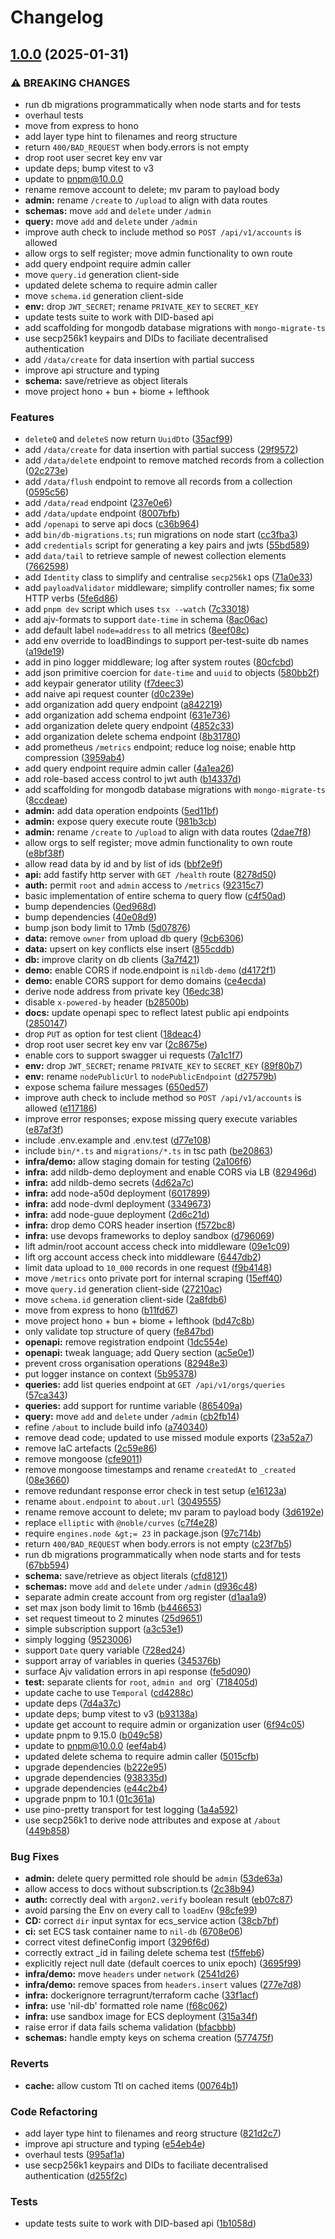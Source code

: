 # Changelog

## [1.0.0](https://github.com/NillionNetwork/nildb/compare/v0.2.0...v1.0.0) (2025-01-31)


### ⚠ BREAKING CHANGES

* run db migrations programmatically when node starts and for tests
* overhaul tests
* move from express to hono
* add layer type hint to filenames and reorg structure
* return `400/BAD_REQUEST` when body.errors is not empty
* drop root user secret key env var
* update deps; bump vitest to v3
* update to pnpm@10.0.0
* rename remove account to delete; mv param to payload body
* **admin:** rename `/create` to `/upload` to align with data routes
* **schemas:** move `add` and `delete` under `/admin`
* **query:** move `add` and `delete` under `/admin`
* improve auth check to include method so `POST /api/v1/accounts` is allowed
* allow orgs to self register; move admin functionality to own route
* add query endpoint require admin caller
* move `query.id` generation client-side
* updated delete schema to require admin caller
* move `schema.id` generation client-side
* **env:** drop `JWT_SECRET`; rename `PRIVATE_KEY` to `SECRET_KEY`
* update tests suite to work with DID-based api
* add scaffolding for mongodb database migrations with `mongo-migrate-ts`
* use secp256k1 keypairs and DIDs to faciliate decentralised authentication
* add `/data/create` for data insertion with partial success
* improve api structure and typing
* **schema:** save/retrieve as object literals
* move project hono + bun + biome + lefthook

### Features

* `deleteQ` and `deleteS` now return `UuidDto` ([35acf99](https://github.com/NillionNetwork/nildb/commit/35acf99fa3ac8850ab62e461a8f7647bf5f4550b))
* add `/data/create` for data insertion with partial success ([29f9572](https://github.com/NillionNetwork/nildb/commit/29f9572ce2445ddda39dec37c2391ab0ebb33a94))
* add `/data/delete` endpoint to remove matched records from a collection ([02c273e](https://github.com/NillionNetwork/nildb/commit/02c273ef4893e4214e9a181047124685254b1479))
* add `/data/flush` endpoint to remove all records from a collection ([0595c56](https://github.com/NillionNetwork/nildb/commit/0595c5656510f8b5308f39726aadffdbb79f027b))
* add `/data/read` endpoint ([237e0e6](https://github.com/NillionNetwork/nildb/commit/237e0e66b1584e8ab640c8dac5229738596f024d))
* add `/data/update` endpoint ([8007bfb](https://github.com/NillionNetwork/nildb/commit/8007bfb6ac9c2f14416a81a8b3191c613392a2e9))
* add `/openapi` to serve api docs ([c36b964](https://github.com/NillionNetwork/nildb/commit/c36b96477746cd19fbdaaea753c3aa98b8ae08df))
* add `bin/db-migrations.ts`; run migrations on node start ([cc3fba3](https://github.com/NillionNetwork/nildb/commit/cc3fba35a05e757c08fe9952cacc9609ed37e518))
* add `credentials` script for generating a key pairs and jwts ([55bd589](https://github.com/NillionNetwork/nildb/commit/55bd5896981d4ea2703e80c26eebb93d3a245dcc))
* add `data/tail` to retrieve sample of newest collection elements ([7662598](https://github.com/NillionNetwork/nildb/commit/766259893b7036a3e23ac07b5e56dcf680593d01))
* add `Identity` class to simplify and centralise `secp256k1` ops ([71a0e33](https://github.com/NillionNetwork/nildb/commit/71a0e3334c95d5f5c75dc851539b6e09c27be6f2))
* add `payloadValidator` middleware; simplify controller names; fix some HTTP verbs ([5fe6d86](https://github.com/NillionNetwork/nildb/commit/5fe6d8656695d01665313de879e4208cb7c49130))
* add `pnpm dev` script which uses `tsx --watch` ([7c33018](https://github.com/NillionNetwork/nildb/commit/7c330188543a203e33d579a02ca17cda34cf6289))
* add ajv-formats to support `date-time` in schema ([8ac06ac](https://github.com/NillionNetwork/nildb/commit/8ac06accb262c8a83ebe88016313513fd216e350))
* add default label `node=address` to all metrics ([8eef08c](https://github.com/NillionNetwork/nildb/commit/8eef08cc2c659f9f3b08af4657a955f6b2c0ff4f))
* add env override to loadBindings to support per-test-suite db names ([a19de19](https://github.com/NillionNetwork/nildb/commit/a19de1964cbbd8d4368906f63b6edfd8aca66a55))
* add in pino logger middleware; log after system routes ([80cfcbd](https://github.com/NillionNetwork/nildb/commit/80cfcbd523aa7dfc092d430197189db4b84eae06))
* add json primitive coercion for `date-time` and `uuid` to objects ([580bb2f](https://github.com/NillionNetwork/nildb/commit/580bb2f1b2e13ce19637ce216d419a8652f6b48a))
* add keypair generator utility ([f7deec3](https://github.com/NillionNetwork/nildb/commit/f7deec38307585f9372510f2cae994687d9ee119))
* add naive api request counter ([d0c239e](https://github.com/NillionNetwork/nildb/commit/d0c239ed16874eac8216f64f40b9558737957d80))
* add organization add query endpoint ([a842219](https://github.com/NillionNetwork/nildb/commit/a842219675875debb3aa46eb8262b0020d1556cb))
* add organization add schema endpoint ([631e736](https://github.com/NillionNetwork/nildb/commit/631e736b17f3ad57e6ff9eb5d81c4abaad686143))
* add organization delete query endpoint ([4852c33](https://github.com/NillionNetwork/nildb/commit/4852c33d6d2297fe2de840c83e06793a424c2452))
* add organization delete schema endpoint ([8b31780](https://github.com/NillionNetwork/nildb/commit/8b3178002837b95e5408be9295f4817d76f42a11))
* add prometheus `/metrics` endpoint; reduce log noise; enable http compression ([3959ab4](https://github.com/NillionNetwork/nildb/commit/3959ab4eeb3c578f60de513c3ed9d60a99b42d60))
* add query endpoint require admin caller ([4a1ea26](https://github.com/NillionNetwork/nildb/commit/4a1ea2600a6e4393576ecbb9aa8d78d65b9893a4))
* add role-based access control to jwt auth ([b14337d](https://github.com/NillionNetwork/nildb/commit/b14337dd834818c61ef546a7d92ed9524055fc2a))
* add scaffolding for mongodb database migrations with `mongo-migrate-ts` ([8ccdeae](https://github.com/NillionNetwork/nildb/commit/8ccdeaeaf5fb3df1f354a7f028f66731283b81b3))
* **admin:** add data operation endpoints ([5ed11bf](https://github.com/NillionNetwork/nildb/commit/5ed11bf99159d768c3f9f57ff223cc21b415a914))
* **admin:** expose query execute route ([981b3cb](https://github.com/NillionNetwork/nildb/commit/981b3cb4d185264ac167006fe8507e088bf64b14))
* **admin:** rename `/create` to `/upload` to align with data routes ([2dae7f8](https://github.com/NillionNetwork/nildb/commit/2dae7f81c66a113f326cc0767c67e5f172dc6824))
* allow orgs to self register; move admin functionality to own route ([e8bf38f](https://github.com/NillionNetwork/nildb/commit/e8bf38f03eacf792e89e109589471b7d69625664))
* allow read data by id and by list of ids ([bbf2e9f](https://github.com/NillionNetwork/nildb/commit/bbf2e9f01b74fade1a6626d41e094c930ae286c2))
* **api:** add fastify http server with `GET /health` route ([8278d50](https://github.com/NillionNetwork/nildb/commit/8278d507042474fc8b220c2048599521a65e5f6b))
* **auth:** permit `root` and `admin` access to `/metrics` ([92315c7](https://github.com/NillionNetwork/nildb/commit/92315c7362eec6955e12f626d5107a3ec827982f))
* basic implementation of entire schema to query flow ([c4f50ad](https://github.com/NillionNetwork/nildb/commit/c4f50add1163b0a07cd1a8122af7995138b90cc0))
* bump dependencies ([0ed968d](https://github.com/NillionNetwork/nildb/commit/0ed968d0f0260c850a857bf1520b2168a861f564))
* bump dependencies ([40e08d9](https://github.com/NillionNetwork/nildb/commit/40e08d96c7b99234515feb5532b74f73df4d89c2))
* bump json body limit to 17mb ([5d07876](https://github.com/NillionNetwork/nildb/commit/5d07876c6bc4f0c6c32d7155d531a551dcb75e8e))
* **data:** remove `owner` from upload db query ([9cb6306](https://github.com/NillionNetwork/nildb/commit/9cb6306c2d701482fe0cc5afffa1c5a59e55d45c))
* **data:** upsert on key conflicts else insert ([855cddb](https://github.com/NillionNetwork/nildb/commit/855cddb589ab010b1e0abcdf6921fc6b36a42de5))
* **db:** improve clarity on db clients ([3a7f421](https://github.com/NillionNetwork/nildb/commit/3a7f421d2af0c29fff3a3e8642ae84cfdeb14c19))
* **demo:** enable CORS if node.endpoint is `nildb-demo` ([d4172f1](https://github.com/NillionNetwork/nildb/commit/d4172f108dc088704e645399b1b294448d0818b6))
* **demo:** enable CORS support for demo domains ([ce4ecda](https://github.com/NillionNetwork/nildb/commit/ce4ecda4ef3326db087fc44b6e4eac681fa5bda7))
* derive node address from private key ([16edc38](https://github.com/NillionNetwork/nildb/commit/16edc383fb4e4ace5bc89ffda341c3f563252049))
* disable `x-powered-by` header ([b28500b](https://github.com/NillionNetwork/nildb/commit/b28500b461bb127b6965003fd4de94995859de54))
* **docs:** update openapi spec to reflect latest public api endpoints ([2850147](https://github.com/NillionNetwork/nildb/commit/28501477b943590ce160336aa2fc3c177e8475da))
* drop `PUT` as option for test client ([18deac4](https://github.com/NillionNetwork/nildb/commit/18deac4ac69745ff9e7553e2fe0435fe51220dbf))
* drop root user secret key env var ([2c8675e](https://github.com/NillionNetwork/nildb/commit/2c8675e4be09703184d05392e40a556f3d10b00a))
* enable cors to support swagger ui requests ([7a1c1f7](https://github.com/NillionNetwork/nildb/commit/7a1c1f73e5c0d4bc077586dd283e854044a46aab))
* **env:** drop `JWT_SECRET`; rename `PRIVATE_KEY` to `SECRET_KEY` ([89f80b7](https://github.com/NillionNetwork/nildb/commit/89f80b77c169e6afb5a108eb7b40d498d1520901))
* **env:** rename `nodePublicUrl` to `nodePublicEndpoint` ([d27579b](https://github.com/NillionNetwork/nildb/commit/d27579bebf05dd8d3c2496b8d669299d8bb76ebd))
* expose schema failure messages ([650ed57](https://github.com/NillionNetwork/nildb/commit/650ed57d60a2b154b7b3182c4815276609463b96))
* improve auth check to include method so `POST /api/v1/accounts` is allowed ([e117186](https://github.com/NillionNetwork/nildb/commit/e1171869ae441038a5f2cd5b64f2a399cb0c5d48))
* improve error responses; expose missing query execute variables ([e87af3f](https://github.com/NillionNetwork/nildb/commit/e87af3f422d8f50fbf1af0551a9a57690bcc8eb3))
* include .env.example and .env.test ([d77e108](https://github.com/NillionNetwork/nildb/commit/d77e108b2ce5c9f1fe345b7477d2190f92cb74ef))
* include `bin/*.ts` and `migrations/*.ts` in tsc path ([be20863](https://github.com/NillionNetwork/nildb/commit/be208636a654407dc1f05a2b6c64956f941986c3))
* **infra/demo:** allow staging domain for testing ([2a106f6](https://github.com/NillionNetwork/nildb/commit/2a106f66038286d07b28f6e4da5b4293f632bd48))
* **infra:** add nildb-demo deployment and enable CORS via LB ([829496d](https://github.com/NillionNetwork/nildb/commit/829496d1bd42f40da3b2ca8489a3347bc9169c69))
* **infra:** add nildb-demo secrets ([4d62a7c](https://github.com/NillionNetwork/nildb/commit/4d62a7cea0f4a8ae30f523c80d5d0363a011c73a))
* **infra:** add node-a50d deployment ([6017899](https://github.com/NillionNetwork/nildb/commit/6017899ea1e57df02954914da2cb2582d8c04952))
* **infra:** add node-dvml deployment ([3349673](https://github.com/NillionNetwork/nildb/commit/33496738cedbc37334d4c857f1c0a33ebdb22b61))
* **infra:** add node-guue deployment ([2d6c21d](https://github.com/NillionNetwork/nildb/commit/2d6c21db6db6174f1aef9c67425fa5a92a1e18ee))
* **infra:** drop demo CORS header insertion ([f572bc8](https://github.com/NillionNetwork/nildb/commit/f572bc8cdbaf77ea2860ff1545644742e471c098))
* **infra:** use devops frameworks to deploy sandbox ([d796069](https://github.com/NillionNetwork/nildb/commit/d796069da7db03745d192a94b0860364aa6c5308))
* lift admin/root account access check into middleware ([09e1c09](https://github.com/NillionNetwork/nildb/commit/09e1c09510c90a54011fee8a296d3956f02c30e3))
* lift org account access check into middleware ([6447db2](https://github.com/NillionNetwork/nildb/commit/6447db22f9467ad7e3ec476ecb98cd0029ad78cd))
* limit data upload to `10_000` records in one request ([f9b4148](https://github.com/NillionNetwork/nildb/commit/f9b41483c68e5611c6210d3a81519c3e938251b9))
* move `/metrics` onto private port for internal scraping ([15eff40](https://github.com/NillionNetwork/nildb/commit/15eff40453ce5d01d1134083b9784007fa4c1a9b))
* move `query.id` generation client-side ([27210ac](https://github.com/NillionNetwork/nildb/commit/27210ac97548286d3e805d1edec51c3cce6ead7d))
* move `schema.id` generation client-side ([2a8fdb6](https://github.com/NillionNetwork/nildb/commit/2a8fdb61f5be459bc08cfaa1aac0556f086c68d7))
* move from express to hono ([b11fd67](https://github.com/NillionNetwork/nildb/commit/b11fd67800b796797b1d5429ec21041ba7f39d0c))
* move project hono + bun + biome + lefthook ([bd47c8b](https://github.com/NillionNetwork/nildb/commit/bd47c8bf58b898932d7dbd085c7e699013d66716))
* only validate top structure of query ([fe847bd](https://github.com/NillionNetwork/nildb/commit/fe847bd24c81a617d7566becf2dbb046bf9446a5))
* **openapi:** remove registration endpoint ([1dc554e](https://github.com/NillionNetwork/nildb/commit/1dc554e0a7c088aa28ea85f06e681f6406e4803b))
* **openapi:** tweak language; add Query section ([ac5e0e1](https://github.com/NillionNetwork/nildb/commit/ac5e0e138f0f856df181fc92974c50d6f9a537f7))
* prevent cross organisation operations ([82948e3](https://github.com/NillionNetwork/nildb/commit/82948e3fadfabe54f1909ae5e379ef65cb129b78))
* put logger instance on context ([5b95378](https://github.com/NillionNetwork/nildb/commit/5b95378074a36b6af4d71f972186debc8352a2a5))
* **queries:** add list queries endpoint at `GET /api/v1/orgs/queries` ([57ca343](https://github.com/NillionNetwork/nildb/commit/57ca34375c8747bf155dbfd7de267b4150e5a280))
* **queries:** add support for runtime variable ([865409a](https://github.com/NillionNetwork/nildb/commit/865409ad966e37799ccfefef82d6a592056eeda6))
* **query:** move `add` and `delete` under `/admin` ([cb2fb14](https://github.com/NillionNetwork/nildb/commit/cb2fb14a00e46bda28f69ca4b7ced2bfcd802e16))
* refine `/about` to include build info ([a740340](https://github.com/NillionNetwork/nildb/commit/a74034010d4e17dcbff7a035732f18530e75db0b))
* remove dead code; updated to use missed module exports ([23a52a7](https://github.com/NillionNetwork/nildb/commit/23a52a708f64e6754c5d5002219d2398e612a8bf))
* remove IaC artefacts ([2c59e86](https://github.com/NillionNetwork/nildb/commit/2c59e8641d8fec3289bf2f2204606e92d0c80acb))
* remove mongoose ([cfe9011](https://github.com/NillionNetwork/nildb/commit/cfe9011e910a6fa2e9d188f8976cc142ca611586))
* remove mongoose timestamps and rename `createdAt` to `_created` ([08e3660](https://github.com/NillionNetwork/nildb/commit/08e36600a5480c5ac70d103f5fd7373b5b081208))
* remove redundant response error check in test setup ([e16123a](https://github.com/NillionNetwork/nildb/commit/e16123a88c61d3b457ac91c88c11ca1515ee3115))
* rename `about.endpoint` to `about.url` ([3049555](https://github.com/NillionNetwork/nildb/commit/304955549a05bae72145a7c588f29e1c56a9a4ec))
* rename remove account to delete; mv param to payload body ([3d6192e](https://github.com/NillionNetwork/nildb/commit/3d6192edd6fbb991fe7868d2892807b3ccd3dc59))
* replace `elliptic` with `@noble/curves` ([c7f4e28](https://github.com/NillionNetwork/nildb/commit/c7f4e28d480e0c286b34c998d08f19c0c627b2bb))
* require `engines.node &gt;= 23` in package.json ([97c714b](https://github.com/NillionNetwork/nildb/commit/97c714b02c648c473bba418ae00a5b02edb74e99))
* return `400/BAD_REQUEST` when body.errors is not empty ([c23f7b5](https://github.com/NillionNetwork/nildb/commit/c23f7b5ca7f9499656fb97a07906f74331a9a3f5))
* run db migrations programmatically when node starts and for tests ([67bb594](https://github.com/NillionNetwork/nildb/commit/67bb5940b8847dd9410a78d48a5cdf7127fac044))
* **schema:** save/retrieve as object literals ([cfd8121](https://github.com/NillionNetwork/nildb/commit/cfd81215d09b733369e82a11f85bec3fe47bec7b))
* **schemas:** move `add` and `delete` under `/admin` ([d936c48](https://github.com/NillionNetwork/nildb/commit/d936c48acdf3908da5f4a42e54ccf8dcd70508c9))
* separate admin create account from org register ([d1aa1a9](https://github.com/NillionNetwork/nildb/commit/d1aa1a9c5e74540b60514a9b72d9bc3dea82dc87))
* set max json body limit to 16mb ([b446653](https://github.com/NillionNetwork/nildb/commit/b446653f7eed1e5ceaca0044f33e773930e0f2ca))
* set request timeout to 2 minutes ([25d9651](https://github.com/NillionNetwork/nildb/commit/25d9651e3bf6f9e6ad48ffe872ee4e41e5cb9642))
* simple subscription support ([a3c53e1](https://github.com/NillionNetwork/nildb/commit/a3c53e11d0ac266e2e2f67337fcbecd53d36e83c))
* simply logging ([9523006](https://github.com/NillionNetwork/nildb/commit/9523006b215aee2fb15d4a6a326ac947cd878ed1))
* support `Date` query variable ([728ed24](https://github.com/NillionNetwork/nildb/commit/728ed24531554a55f13a33cd1e03ca51f257a80a))
* support array of variables in queries ([345376b](https://github.com/NillionNetwork/nildb/commit/345376bcd9218deda36ea888850b0eed0efd3c13))
* surface Ajv validation errors in api response ([fe5d090](https://github.com/NillionNetwork/nildb/commit/fe5d090a2a2cda7791f5b6975947410542715ebb))
* **test:** separate clients for `root`, `admin and `org` ([718405d](https://github.com/NillionNetwork/nildb/commit/718405d6e5ba201995019a8cb2417e3d16749a01))
* update cache to use `Temporal` ([cd4288c](https://github.com/NillionNetwork/nildb/commit/cd4288cb02c0d3d54dba6fababf77ed42f312ab9))
* update deps ([7d4a37c](https://github.com/NillionNetwork/nildb/commit/7d4a37cb386aa55abce45d9ac0cf70f8cace4453))
* update deps; bump vitest to v3 ([b93138a](https://github.com/NillionNetwork/nildb/commit/b93138abf393608128eb13ca2354050a18618eef))
* update get account to require admin or organization user ([6f94c05](https://github.com/NillionNetwork/nildb/commit/6f94c053561cc49c5840dd99f4a50160df384be3))
* update pnpm to 9.15.0 ([b049c58](https://github.com/NillionNetwork/nildb/commit/b049c5821f4c23863585a426705df2fbd0028c6a))
* update to pnpm@10.0.0 ([eef4ab4](https://github.com/NillionNetwork/nildb/commit/eef4ab4e575b2ac609f8fab6d2581e2b962d42eb))
* updated delete schema to require admin caller ([5015cfb](https://github.com/NillionNetwork/nildb/commit/5015cfb99e46c96367a54ad3d905f5d2d378856b))
* upgrade dependencies ([b222e95](https://github.com/NillionNetwork/nildb/commit/b222e952b7396b5974040db6b8ddffa2769ee1a5))
* upgrade dependencies ([938335d](https://github.com/NillionNetwork/nildb/commit/938335db7fb7d8de6574bc3b774666ace8255cbd))
* upgrade dependencies ([e44c2b4](https://github.com/NillionNetwork/nildb/commit/e44c2b452cdbefa54f2e310acfbffdf6848b0076))
* upgrade pnpm to 10.1 ([01c361a](https://github.com/NillionNetwork/nildb/commit/01c361a3b54b722fd07a0a6b661f56ed472e6076))
* use pino-pretty transport for test logging ([1a4a592](https://github.com/NillionNetwork/nildb/commit/1a4a592579063f21f26b85f61c90e0182a9238b8))
* use secp256k1 to derive node attributes and expose at `/about` ([449b858](https://github.com/NillionNetwork/nildb/commit/449b85855150a44b8e85e60fa682633b9ba3fd23))


### Bug Fixes

* **admin:** delete query permitted role should be `admin` ([53de63a](https://github.com/NillionNetwork/nildb/commit/53de63a192edde8733ddb76309ab1d006672e6c4))
* allow access to docs without subscription.ts ([2c38b94](https://github.com/NillionNetwork/nildb/commit/2c38b94e17e01937fa5af384369ce2895f0f1287))
* **auth:** correctly deal with `argon2.verify` boolean result ([eb07c87](https://github.com/NillionNetwork/nildb/commit/eb07c87908f55e215c925a0c567b31882ffd6599))
* avoid parsing the Env on every call to `loadEnv` ([98cfe99](https://github.com/NillionNetwork/nildb/commit/98cfe9910a148b501760c097ae6d3080c1b1a01a))
* **CD:** correct `dir` input syntax for ecs_service action ([38cb7bf](https://github.com/NillionNetwork/nildb/commit/38cb7bfbcb4450bff97d6775fe5cd7c83ca3037d))
* **ci:** set ECS task container name to `nil-db` ([6708e06](https://github.com/NillionNetwork/nildb/commit/6708e06438a1e9b50d3e877aef2c1db8d95f0025))
* correct vitest defineConfig import ([3296f6d](https://github.com/NillionNetwork/nildb/commit/3296f6d24af3a61cba4396b9452794f3a3f48237))
* correctly extract _id in failing delete schema test ([f5ffeb6](https://github.com/NillionNetwork/nildb/commit/f5ffeb6feebb9af71e02ed21a02775d43c838479))
* explicitly reject null date (default coerces to unix epoch) ([3695f99](https://github.com/NillionNetwork/nildb/commit/3695f99b3f5faa522556193e6ff6470bdc6fbc94))
* **infra/demo:** move `headers` under `network` ([2541d26](https://github.com/NillionNetwork/nildb/commit/2541d2652a314f21548768e456426a2ae5ea9ba8))
* **infra/demo:** remove spaces from `headers.insert` values ([277e7d8](https://github.com/NillionNetwork/nildb/commit/277e7d8963774545ec961dcb42ec50536e73f769))
* **infra:** dockerignore terragrunt/terraform cache ([33f1acf](https://github.com/NillionNetwork/nildb/commit/33f1acf34e71e5db872867e4756b5303b43915cd))
* **infra:** use 'nil-db' formatted role name ([f68c062](https://github.com/NillionNetwork/nildb/commit/f68c062f2f4e87c543970fa9923fa9499816f2d3))
* **infra:** use sandbox image for ECS deployment ([315a34f](https://github.com/NillionNetwork/nildb/commit/315a34fc443cea208b76c0cd904e9408c0b6fe76))
* raise error if data fails schema validation ([bfacbbb](https://github.com/NillionNetwork/nildb/commit/bfacbbbc8fb7eb670ad5fdcbf114890132c6d7e7))
* **schemas:** handle empty keys on schema creation ([577475f](https://github.com/NillionNetwork/nildb/commit/577475f1d5a54360a69588028b2476a8ca835e78))


### Reverts

* **cache:** allow custom Ttl on cached items ([00764b1](https://github.com/NillionNetwork/nildb/commit/00764b1cc6ba4615d2670cba6c6e7f75d870a82f))


### Code Refactoring

* add layer type hint to filenames and reorg structure ([821d2c7](https://github.com/NillionNetwork/nildb/commit/821d2c79b09089f63d5198f35efcbeb1ca2e888c))
* improve api structure and typing ([e54eb4e](https://github.com/NillionNetwork/nildb/commit/e54eb4e516e3c704dbc6c959eb5862078744c889))
* overhaul tests ([995af1a](https://github.com/NillionNetwork/nildb/commit/995af1a5c19c56820434110a31b45eb7477eaf4e))
* use secp256k1 keypairs and DIDs to faciliate decentralised authentication ([d255f2c](https://github.com/NillionNetwork/nildb/commit/d255f2cb8ed5575d6aa68d009db610689244a6df))


### Tests

* update tests suite to work with DID-based api ([1b1058d](https://github.com/NillionNetwork/nildb/commit/1b1058de652248a6901d089c159e399a4309cc15))
